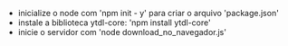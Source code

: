 - inicialize o node com 'npm init - y' para criar o arquivo 'package.json'
- instale a biblioteca ytdl-core: 'npm install ytdl-core'
- inicie o servidor com 'node download_no_navegador.js'
